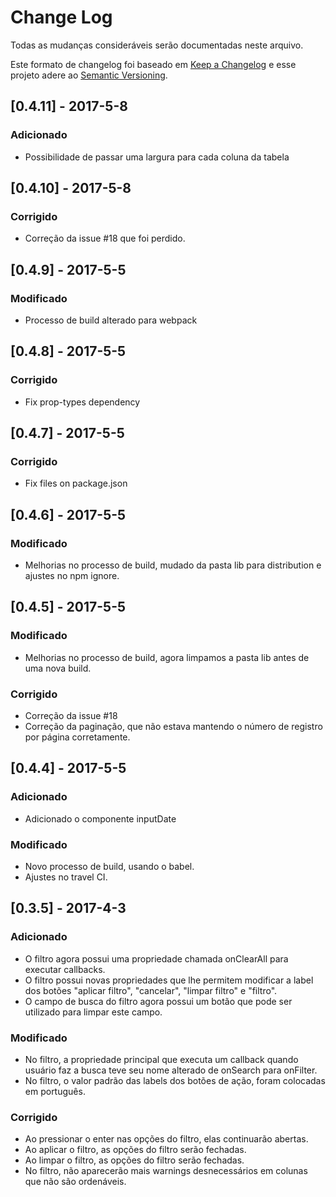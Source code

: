 # Change Log
Todas as mudanças consideráveis serão documentadas neste arquivo.

Este formato de changelog foi baseado em [Keep a Changelog](http://keepachangelog.com/)
e esse projeto adere ao [Semantic Versioning](http://semver.org/).

## [0.4.11] - 2017-5-8
### Adicionado
- Possibilidade de passar uma largura para cada coluna da tabela

## [0.4.10] - 2017-5-8
### Corrigido
- Correção da issue #18 que foi perdido.

## [0.4.9] - 2017-5-5
### Modificado
- Processo de build alterado para webpack

## [0.4.8] - 2017-5-5
### Corrigido
- Fix prop-types dependency

## [0.4.7] - 2017-5-5
### Corrigido
- Fix files on package.json

## [0.4.6] - 2017-5-5
### Modificado
- Melhorias no processo de build, mudado da pasta lib para distribution e ajustes no npm ignore.

## [0.4.5] - 2017-5-5
### Modificado
- Melhorias no processo de build, agora limpamos a pasta lib antes de uma nova build.

### Corrigido
- Correção da issue #18
- Correção da paginação, que não estava mantendo o número de registro por página corretamente.

## [0.4.4] - 2017-5-5
### Adicionado
- Adicionado o componente inputDate

### Modificado
- Novo processo de build, usando o babel.
- Ajustes no travel CI.


## [0.3.5] - 2017-4-3
### Adicionado
- O filtro agora possui uma propriedade chamada onClearAll para executar callbacks.
- O filtro possui novas propriedades que lhe permitem modificar a label dos botões "aplicar filtro", "cancelar", "limpar filtro" e "filtro".
- O campo de busca do filtro agora possui um botão que pode ser utilizado para limpar este campo.

### Modificado
- No filtro, a propriedade principal que executa um callback quando usuário faz a busca teve seu nome alterado de onSearch para onFilter.
- No filtro, o valor padrão das labels dos botões de ação, foram colocadas em português.

### Corrigido
- Ao pressionar o enter nas opções do filtro, elas continuarão abertas.
- Ao aplicar o filtro, as opções do filtro serão fechadas.
- Ao limpar o filtro, as opções do filtro serão fechadas.
- No filtro,  não aparecerão mais warnings desnecessários em colunas que não são ordenáveis.

